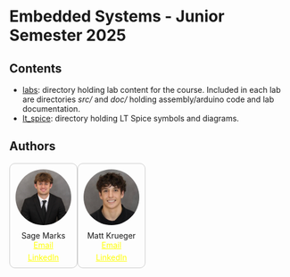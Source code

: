 # Embedded Systems - Junior Semester 2025

## Contents
- [labs](https://github.com/mattnkrueger/embedded_systems_marks_krueger/tree/main/labs): directory holding lab content for the course. Included in each lab are directories _src/_ and _doc/_ holding assembly/arduino code and lab documentation.
- [lt_spice](https://github.com/mattnkrueger/embedded_systems_marks_krueger/tree/main/lt_spice): directory holding LT Spice symbols and diagrams.

## Authors
<div align="center" style="display: flex">
  
  <div style="display: flex; flex-direction: column; align-items: center; text-align: center; border: 1px solid #ccc; padding: 10px; border-radius: 10px;">
    <img src="img/smarks.jpeg" alt="Sage Marks" style="width: 100px; height: 100px; border-radius: 50%; margin-bottom: 10px;">
    <div style="display: flex; align-items: center; justify-content: center;">
      Sage Marks
    </div>
    <div style="display: flex; flex-direction: column; gap: 5px;">
      <a href="mailto:sage-marks@uiowa.edu" style="color: yellow;">Email</a>
      <a href="https://www.linkedin.com/in/sage-marks-71a044293/" style="color: yellow;">LinkedIn</a>
    </div>
  </div>

  <div style="display: flex; flex-direction: column; align-items: center; text-align: center; border: 1px solid #ccc; padding: 10px; border-radius: 10px;">
    <img src="img/mkrueger.png" alt="Matt Krueger" style="width: 100px; height: 100px; border-radius: 50%; margin-bottom: 10px;">
    <div style="display: flex; align-items: center; justify-content: center;">
      Matt Krueger
    </div>
    <div style="display: flex; flex-direction: column; gap: 5px;">
      <a href="mailto:matthew-krueger@uiowa.edu" style="color: yellow;">Email</a>
      <a href="https://www.linkedin.com/in/mattnkrueger/" style="color: yellow;">LinkedIn</a>
    </div>
  </div>                  

</div>

